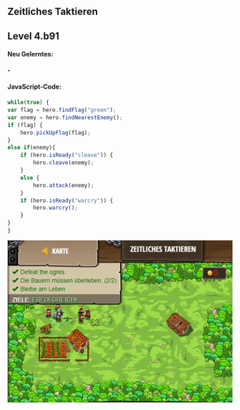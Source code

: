 ## **Zeitliches Taktieren**
## Level 4.b91

#### Neu Gelerntes:
<b>-</b>

[comment]: <> (Was wurde gelernt und wie funktioniert die Technik?)

#### JavaScript-Code:
```js
while(true) {
var flag = hero.findFlag("green");
var enemy = hero.findNearestEnemy();
if (flag) {
    hero.pickUpFlag(flag);    
}    
else if(enemy){
    if (hero.isReady("cleave")) {
        hero.cleave(enemy);        
    }
    else {
        hero.attack(enemy);
    }
    if (hero.isReady("warcry")) {
        hero.warcry(); 
    }   
}
}
```
![image](lvl4_b91.png)